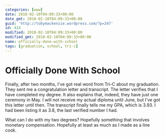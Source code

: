 ```yaml
---
categories: [www]
date: 2010-02-10T04:09:33+00:00
date_gmt: 2010-02-10T04:09:33+00:00
guid: 'http://tobymackenzie.wordpress.com/?p=247'
id: 414
modified: 2010-02-10T04:09:33+00:00
modified_gmt: 2010-02-10T04:09:33+00:00
name: officially-done-with-school
tags: [graduation, school, tri-c]
---
```


Officially Done With School
===========================

Finally, after two months, I've got real word from Tri-C about my graduation.  They sent me a congratulation letter and transcript.  The letter verifies that I have completed my degree.  It also explains that, indeed, they have just one ceremony in May.  I will not receive my actual diploma until June, but I've got this letter until then.  The transcript finally tells me my GPA, which is 3.93.  I had been listing it as 3.8, the last verified number I had.

What can I do with my two degrees?  Hopefully something that involves monetary compensation.  Hopefully at least as much as I made as a line cook.
